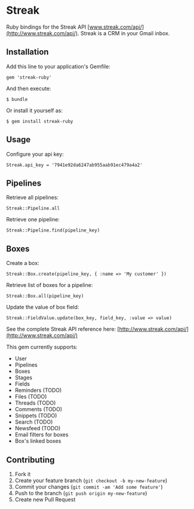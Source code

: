 # Streak

Ruby bindings for the Streak API [www.streak.com/api/](http://www.streak.com/api/). Streak is a CRM in your Gmail inbox.

## Installation

Add this line to your application's Gemfile:

    gem 'streak-ruby'

And then execute:

    $ bundle

Or install it yourself as:

    $ gem install streak-ruby

## Usage

Configure your api key:

    Streak.api_key = '7941e92da6247ab955aab91ec479a4a2'

## Pipelines

Retrieve all pipelines:

    Streak::Pipeline.all

Retrieve one pipeline:

    Streak::Pipeline.find(pipeline_key)

## Boxes

Create a box:

    Streak::Box.create(pipeline_key, { :name => 'My customer' })

Retrieve list of boxes for a pipeline:

    Streak::Box.all(pipeline_key)

Update the value of box field:

    Streak::FieldValue.update(box_key, field_key, :value => value)

See the complete Streak API reference here: [http://www.streak.com/api/](http://www.streak.com/api/)

This gem currently supports:

* User
* Pipelines
* Boxes
* Stages
* Fields
* Reminders (TODO)
* Files (TODO)
* Threads (TODO)
* Comments (TODO)
* Snippets (TODO)
* Search (TODO)
* Newsfeed (TODO)
* Email filters for boxes
* Box's linked boxes

## Contributing

1. Fork it
2. Create your feature branch (`git checkout -b my-new-feature`)
3. Commit your changes (`git commit -am 'Add some feature'`)
4. Push to the branch (`git push origin my-new-feature`)
5. Create new Pull Request
